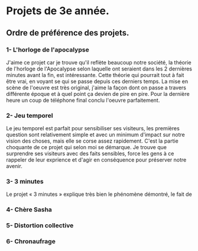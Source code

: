 # Projets de 3e année.

## Ordre de préférence des projets.

### 1- L'horloge de l'apocalypse

J'aime ce projet car je trouve qu'il reflète beaucoup notre société, la théorie de l'horloge de l'Apocalypse selon laquelle ont seraient dans les 2 dernières minutes avant la fin, est intéressante. Cette théorie qui pourrait tout à fait être vrai, en voyant se qui se passe depuis ces derniers temps. La mise en scène de l'oeuvre est très original, j'aime la façon dont on passe a travers différente époque et à quel point ça devien de pire en pire. Pour la dernière heure un coup de téléphone final 
conclu l'oeuvre parfaitement.

### 2- Jeu temporel

Le jeu temporel est parfait pour sensibiliser ses visiteurs, les premières question sont relativement simple et avec un minimum d'impact sur notre vision des choses, mais elle se corse assez rapidement. C'est la partie choquante de ce projet qui selon moi se démarque. Je trouve que surprendre ses visiteurs avec des faits sensibles, force les gens à ce rappeler de leur exprience et d'agir en conséquence pour préserver notre avenir.

### 3- 3 minutes 

Le projet « 3 minutes » explique très bien le phénomène démontré, le fait de 



### 4- Chère Sasha



### 5- Distortion collective 



### 6- Chronaufrage








